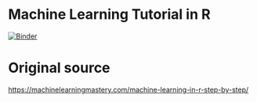 # Machine Learning Tutorial in R

[![Binder](https://mybinder.org/badge_logo.svg)](https://mybinder.org/v2/gh/gunsch3/Machine-Learning-R.git/HEAD)

# Original source
https://machinelearningmastery.com/machine-learning-in-r-step-by-step/

